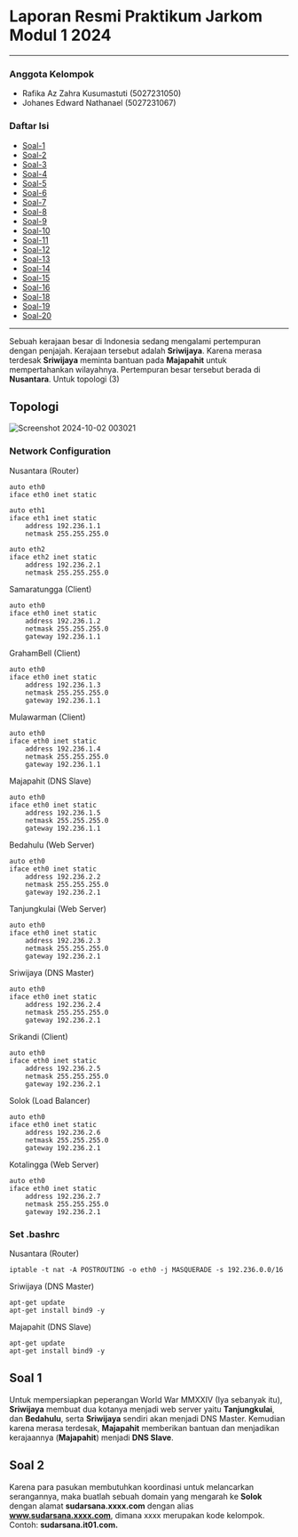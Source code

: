 # Laporan Resmi Praktikum Jarkom Modul 1 2024

---
### Anggota Kelompok
- Rafika Az Zahra Kusumastuti  (5027231050)
- Johanes Edward Nathanael     (5027231067)

### Daftar Isi
- [Soal-1](#soal-1)
- [Soal-2](#soal-2)
- [Soal-3](#soal-3)
- [Soal-4](#soal-4)
- [Soal-5](#soal-5)
- [Soal-6](#soal-6)
- [Soal-7](#soal-7)
- [Soal-8](#soal-8)
- [Soal-9](#soal-9)
- [Soal-10](#soal-10)
- [Soal-11](#soal-11)
- [Soal-12](#soal-12)
- [Soal-13](#soal-13)
- [Soal-14](#soal-14)
- [Soal-15](#soal-15)
- [Soal-16](#soal-17)
- [Soal-18](#soal-18)
- [Soal-19](#soal-19)
- [Soal-20](#soal-20)

-----
Sebuah kerajaan besar di Indonesia sedang mengalami pertempuran dengan penjajah. Kerajaan tersebut adalah **Sriwijaya**. Karena merasa terdesak **Sriwijaya** meminta bantuan pada **Majapahit** untuk mempertahankan wilayahnya. Pertempuran besar tersebut berada di **Nusantara**. Untuk topologi (3)
## Topologi
![Screenshot 2024-10-02 003021](https://github.com/user-attachments/assets/97f1801f-dcd0-45be-ad3d-e8b4991522e0)

### Network Configuration
Nusantara (Router)
```
auto eth0
iface eth0 inet static

auto eth1
iface eth1 inet static
	address 192.236.1.1
	netmask 255.255.255.0

auto eth2
iface eth2 inet static
	address 192.236.2.1
	netmask 255.255.255.0
```

Samaratungga (Client)
```
auto eth0
iface eth0 inet static
	address 192.236.1.2
	netmask 255.255.255.0
	gateway 192.236.1.1
```

GrahamBell (Client)
```
auto eth0
iface eth0 inet static
	address 192.236.1.3
	netmask 255.255.255.0
	gateway 192.236.1.1
```

Mulawarman (Client)
```
auto eth0
iface eth0 inet static
	address 192.236.1.4
	netmask 255.255.255.0
	gateway 192.236.1.1
```

Majapahit (DNS Slave)
```
auto eth0
iface eth0 inet static
	address 192.236.1.5
	netmask 255.255.255.0
	gateway 192.236.1.1
```

Bedahulu (Web Server)
```
auto eth0
iface eth0 inet static
	address 192.236.2.2
	netmask 255.255.255.0
	gateway 192.236.2.1
```

Tanjungkulai (Web Server)
```
auto eth0
iface eth0 inet static
	address 192.236.2.3
	netmask 255.255.255.0
	gateway 192.236.2.1
```

Sriwijaya (DNS Master)
```
auto eth0
iface eth0 inet static
	address 192.236.2.4
	netmask 255.255.255.0
	gateway 192.236.2.1
```

Srikandi (Client)
```
auto eth0
iface eth0 inet static
	address 192.236.2.5
	netmask 255.255.255.0
	gateway 192.236.2.1
```

Solok (Load Balancer)
```
auto eth0
iface eth0 inet static
	address 192.236.2.6
	netmask 255.255.255.0
	gateway 192.236.2.1
```

Kotalingga (Web Server)
```
auto eth0
iface eth0 inet static
	address 192.236.2.7
	netmask 255.255.255.0
	gateway 192.236.2.1
```


### Set .bashrc
Nusantara (Router)
```
iptable -t nat -A POSTROUTING -o eth0 -j MASQUERADE -s 192.236.0.0/16
```

Sriwijaya (DNS Master)
```
apt-get update
apt-get install bind9 -y
```

Majapahit (DNS Slave)
```
apt-get update
apt-get install bind9 -y
```



## Soal 1
Untuk mempersiapkan peperangan World War MMXXIV (Iya sebanyak itu), **Sriwijaya** membuat dua kotanya menjadi web server yaitu **Tanjungkulai**, dan **Bedahulu**, serta **Sriwijaya** sendiri akan menjadi DNS Master. Kemudian karena merasa terdesak, **Majapahit** memberikan bantuan dan menjadikan kerajaannya (**Majapahit**) menjadi **DNS Slave**.

## Soal 2
Karena para pasukan membutuhkan koordinasi untuk melancarkan serangannya, maka buatlah sebuah domain yang mengarah ke **Solok** dengan alamat **sudarsana.xxxx.com** dengan alias **www.sudarsana.xxxx.com**, dimana xxxx merupakan kode kelompok. Contoh: **sudarsana.it01.com.**

